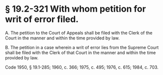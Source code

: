 # § 19.2-321 With whom petition for writ of error filed.

<p>A. The petition to the Court of Appeals shall be filed with the Clerk of the Court in the manner and within the time provided by law.</p><p>B. The petition in a case wherein a writ of error lies from the Supreme Court shall be filed with the Clerk of that Court in the manner and within the time provided by law.</p><p>Code 1950, § 19.1-285; 1960, c. 366; 1975, c. 495; 1976, c. 615; 1984, c. 703.</p>